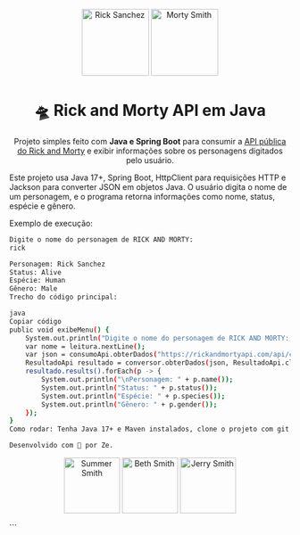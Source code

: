 <p align="center">
  <img src="https://rickandmortyapi.com/api/character/avatar/1.jpeg" width="120" alt="Rick Sanchez">
  <img src="https://rickandmortyapi.com/api/character/avatar/2.jpeg" width="120" alt="Morty Smith">
</p>

<h1 align="center">🛸 Rick and Morty API em Java</h1>
<p align="center">Projeto simples feito com <b>Java e Spring Boot</b> para consumir a <a href="https://rickandmortyapi.com/">API pública do Rick and Morty</a> e exibir informações sobre os personagens digitados pelo usuário.</p>

Este projeto usa Java 17+, Spring Boot, HttpClient para requisições HTTP e Jackson para converter JSON em objetos Java. O usuário digita o nome de um personagem, e o programa retorna informações como nome, status, espécie e gênero.

Exemplo de execução:

```bash
Digite o nome do personagem de RICK AND MORTY:
rick

Personagem: Rick Sanchez
Status: Alive
Espécie: Human
Gênero: Male
Trecho do código principal:

java
Copiar código
public void exibeMenu() {
    System.out.println("Digite o nome do personagem de RICK AND MORTY: ");
    var nome = leitura.nextLine();
    var json = consumoApi.obterDados("https://rickandmortyapi.com/api/character/?name=" + nome.replace(" ", "+"));
    ResultadoApi resultado = conversor.obterDados(json, ResultadoApi.class);
    resultado.results().forEach(p -> {
        System.out.println("\nPersonagem: " + p.name());
        System.out.println("Status: " + p.status());
        System.out.println("Espécie: " + p.species());
        System.out.println("Gênero: " + p.gender());
    });
}
Como rodar: Tenha Java 17+ e Maven instalados, clone o projeto com git clone https://github.com/seuusuario/rick-and-morty-api-java.git e execute mvn spring-boot:run.

Desenvolvido com 💚 por Ze.
```
<p align="center"> <img src="https://rickandmortyapi.com/api/character/avatar/3.jpeg" width="100" alt="Summer Smith"> <img src="https://rickandmortyapi.com/api/character/avatar/4.jpeg" width="100" alt="Beth Smith"> <img src="https://rickandmortyapi.com/api/character/avatar/5.jpeg" width="100" alt="Jerry Smith"> </p> ```
